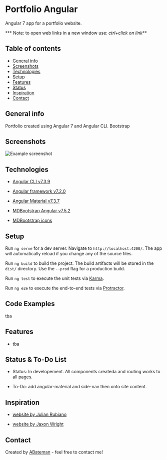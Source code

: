 # Portfolio Angular

Angular 7 app for a portfolio website.

*** Note: to open web links in a new window use: _ctrl+click on link_**

## Table of contents

* [General info](#general-info)
* [Screenshots](#screenshots)
* [Technologies](#technologies)
* [Setup](#setup)
* [Features](#features)
* [Status](#status)
* [Inspiration](#inspiration)
* [Contact](#contact)

## General info

Portfolio created using Angular 7 and Angular CLI. Bootstrap

## Screenshots

![Example screenshot](./img/home-screen.png)

## Technologies

* [Angular CLI v7.3.9](https://github.com/angular/angular-cli)

* [Angular framework v7.2.0](https://angular.io/)

* [Angular Material v7.3.7](https://material.angular.io/)

* [MDBootstrap Angular v7.5.2](https://mdbootstrap.com/)

* [MDBootstrap icons](https://mdbootstrap.com/docs/jquery/content/icons-list/)

## Setup

Run `ng serve` for a dev server. Navigate to `http://localhost:4200/`. The app will automatically reload if you change any of the source files.

Run `ng build` to build the project. The build artifacts will be stored in the `dist/` directory. Use the `--prod` flag for a production build.

Run `ng test` to execute the unit tests via [Karma](https://karma-runner.github.io).

Run `ng e2e` to execute the end-to-end tests via [Protractor](http://www.protractortest.org/).

## Code Examples

tba

## Features

* tba

## Status & To-Do List

* Status: In developement. All components createda and routing works to all pages.

* To-Do: add angular-material and side-nav then onto site content.

## Inspiration

* [website by Julian Rubiano](http://www.julienrubiano.fr/)

* [website by Jaxon Wright](https://jaxonwright.com/)

## Contact

Created by [ABateman](https://www.andrewbateman.org) - feel free to contact me!
